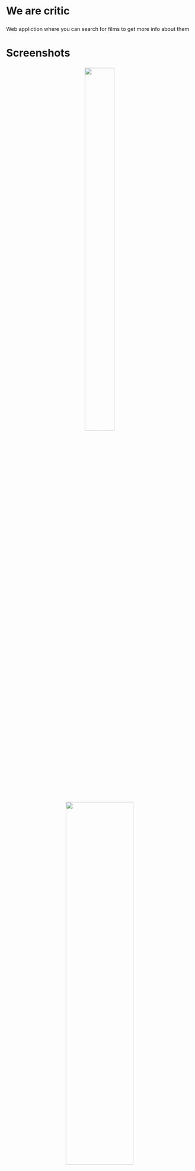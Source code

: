<h1 align="left">We are critic</h1>

###

<p align="left">Web appliction where you can search for films to get more info about them</p>

###

<h1 align="left">Screenshots</h1>

###

<div align="center">
  <img height="200" src="https://i.imgur.com/NbV89yv.png" style="width:40%; height:50%;"/>
</div>

###

<div align="center">
  <img height="200" src="https://i.imgur.com/O27ZOrC.png" style="width:60%; height:50%;"/>
</div>

###

<div align="center">
  <img height="200" src="https://i.imgur.com/Vyx25Bu.png" style="width:80%; height:50%;"/>
</div>

###

<div align="center">
  <img height="200" src="https://i.imgur.com/lLvP8WQ.png" style="width:60%; height:50%;"/>
</div>

###

<div align="center">
  <img height="200" src="https://i.imgur.com/WdqNYLP.png" style="width:60%; height:50%;"/>
</div>
